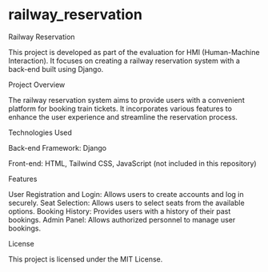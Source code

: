 ﻿# railway_reservation
 
Railway Reservation

This project is developed as part of the evaluation for HMI (Human-Machine Interaction).
It focuses on creating a railway reservation system with a back-end built using Django.

Project Overview

The railway reservation system aims to provide users with a convenient platform for booking train tickets. 
It incorporates various features to enhance the user experience and streamline the reservation process.

Technologies Used

Back-end Framework: Django

Front-end: HTML, Tailwind CSS, JavaScript (not included in this repository)

Features

User Registration and Login: Allows users to create accounts and log in securely.
Seat Selection: Allows users to select seats from the available options.
Booking History: Provides users with a history of their past bookings.
Admin Panel: Allows authorized personnel to manage user bookings.

License

This project is licensed under the MIT License.
